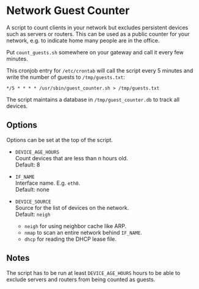 # Network Guest Counter

A script to count clients in your network but excludes persistent devices such as servers or routers.
This can be used as a public counter for your network, e.g. to indicate home many people are in the office. 

Put `count_guests.sh` somewhere on your gateway and call it every few minutes.

This cronjob entry for `/etc/crontab` will call the script every 5 minutes and write the number of guests to `/tmp/guests.txt`:

```
*/5 * * * * /usr/sbin/guest_counter.sh > /tmp/guests.txt
```

The script maintains a database in `/tmp/guest_counter.db` to track all devices.

## Options

Options can be set at the top of the script.

* `DEVICE_AGE_HOURS`  
  Count devices that are less than n hours old.  
  Default: 8

* `IF_NAME`  
  Interface name. E.g. `eth0`.  
  Default: none

* `DEVICE_SOURCE`  
  Source for the list of devices on the network.  
  Default: `neigh`
  * `neigh` for using neighbor cache like ARP.
  * `nmap` to scan an entire network behind `IF_NAME`.
  * `dhcp` for reading the DHCP lease file.

## Notes

The script has to be run at least `DEVICE_AGE_HOURS` hours to be able to exclude servers and routers from being counted as guests.
